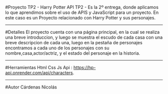 #Proyecto TP2 - Harry Potter API
TP2 - Es la 2º entrega, donde aplicamos lo que aprendimos sobre el uso de APIS y JavaScript para un proyecto. En este caso es un Proyecto relacionado con Harry Potter y sus personajes.

---

#Detalles
El proyecto cuenta con una página principal, en la cual se realiza una breve introduccion, y luego se muestra el escudo de cada casa con una breve descripcion de cada una, luego en la pestaña de personajes encontramos a cada uno de los personajes con su nombre,casa,actor/actriz, y el estado del personaje en la historia.

---

#Herramientas
Html
Css
Js
Api : https://hp-api.onrender.com/api/characters.

---

#Autor
Cárdenas Nicolás
